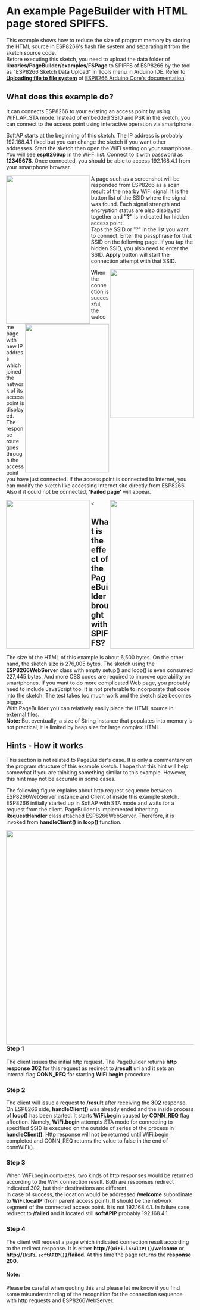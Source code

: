 # An example PageBuilder with HTML page stored SPIFFS.

This example shows how to reduce the size of program memory by storing the HTML source in ESP8266's flash file system and separating it from the sketch source code.  
Before executing this sketch, you need to upload the data folder of **libraries/PageBuilder/examples/FSPage** to SPIFFS of ESP8266 by the tool as "ESP8266 Sketch Data Upload" in Tools menu in Arduino IDE. Refer to [**Uploading file to file system**](https://arduino-esp8266.readthedocs.io/en/latest/filesystem.html#uploading-files-to-file-system) of [ESP8266 Arduino Core's documentation](https://arduino-esp8266.readthedocs.io/en/latest/index.html).

## What does this example do?

It can connects ESP8266 to your existing an access point by using WIFI_AP_STA mode. Instead of embedded SSID and PSK in the sketch, you can connect to the access point using interactive operation via smartphone.  

SoftAP starts at the beginning of this sketch. The IP address is probably 192.168.4.1 fixed but you can change the sketch if you want other addresses. Start the sketch then open the WiFi setting on your smartphone. You will see **esp8266ap** in the Wi-Fi list. Connect to it with password as **12345678**. Once connected, you should be able to access 192.168.4.1 from your smartphone browser.  

<kbd><img src="https://user-images.githubusercontent.com/12591771/34141367-23577c26-e4c4-11e7-9e26-528497368e97.png" align="left" width="225" height="399" /></kbd>  

A page such as a screenshot will be responded from ESP8266 as a scan result of the nearby WiFi signal. It is the button list of the SSID where the signal was found. Each signal strength and encryption status are also displayed together and **"?"** is indicated for hidden access point.  
Taps the SSID or "?" in the list you want to connect. Enter the passphrase for that SSID on the following page. If you tap the hidden SSID, you also need to enter the SSID.  **Apply** button will start the connection attempt with that SSID.  

<kbd><img align="right" src="https://user-images.githubusercontent.com/12591771/34141214-14cb8cfc-e4c3-11e7-8afd-90efbdd6ac87.png" width="225" height="399" /></kbd>  <kbd><img src="https://user-images.githubusercontent.com/12591771/34141303-aba4b284-e4c3-11e7-872b-69b9301cef10.png" align="right" width="225" height="399" /></kbd>  

When the connection is successful, the welcome page with new IP address which joined the network of its access point is displayed. The response route goes through the access point you have just connected. If the access point is connected to Internet, you can modify the sketch like accessing Internet site directly from ESP8266. Also if it could not be connected, **'Failed page'** will appear.  

<<kbd><img src="https://user-images.githubusercontent.com/12591771/34141320-cf390af6-e4c3-11e7-9bbd-44d7f80aa076.png" align="left" width="225" height="399" /></kbd>  <kbd><img src="https://user-images.githubusercontent.com/12591771/34141438-94224f6c-e4c4-11e7-9dd1-52582e10975d.png" align="right" width="225" height="399" /></kbd>

## What is the effect of the PageBuilder brought with SPIFFS?

The size of the HTML of this example is about 6,500 bytes. On the other hand, the sketch size is 276,005 bytes. The sketch using the **ESP8266WebServer** class with empty setup() and loop() is even consumed 227,445 bytes. And more CSS codes are required to improve operability on smartphones. If you want to do more complicated Web page, you probably need to include JavaScript too. It is not preferable to incorporate that code into the sketch. The test takes too much work and the sketch size becomes bigger.  
With PageBuilder you can relatively easily place the HTML source in external files.  
**Note:** But eventually, a size of String instance that populates into memory is not practical, it is limited by heap size for large complex HTML.

## Hints - How it works 

This section is not related to PageBuilder's case. It is only a commentary on the program structure of this example sketch. I hope that this hint will help somewhat if you are thinking something similar to this example. However, this hint may not be accurate in some cases.  

The following figure explains about http request sequence between ESP8266WebServer instance and Client of inside this example sketch.    
ESP8266 initially started up in SoftAP with STA mode and waits for a request from the client. PageBuilder is implemented inheriting **RequestHandler** class attached ESP8266WebServer. Therefore, it is invoked from **handleClient()** in **loop()** function.  

<img src="https://user-images.githubusercontent.com/12591771/34141467-cb29e542-e4c4-11e7-9d06-f515383823e4.png" align="left" width="624" height="576" />

### Step 1

The client issues the initial http request. The PageBuilder returns **http response 302** for this request as redirect to **/result** uri and it sets an internal flag **CONN_REQ** for starting **WiFi.begin** procedure.

### Step 2

The client will issue a request to **/result** after receiving the **302** response. On ESP8266 side, **handleClient()** was already ended and the inside process of **loop()** has been started. It starts **WiFi.begin** caused by **CONN_REQ** flag affection. Namely, **WiFi.begin** attempts STA mode for connecting to specified SSID is executed on the outside of series of the process in **handleClient()**. Http response will not be returned until WiFi.begin completed and CONN_REQ returns the value to false in the end of connWiFi().

### Step 3

When WiFi.begin completes, two kinds of http responses would be returned according to the WiFi connection result. Both are responses redirect indicated 302, but their destinations are different.  
In case of success, the location would  be addressed **/welcome** subordinate to **WiFi.localIP** (from parent access point). It should be the network segment of the connected access point. It is not 192.168.4.1. In failure case, redirect to **/failed** and it located still **softAPIP** probably 192.168.4.1.

### Step 4

The client will request a page which indicated connection result according to the redirect response. It is either **http\://`{WiFi.localIP()}`/welcome** or **http\://`{WiFi.softAPIP()}`/failed**. At this time the page returns the **response 200**.

#### Note:  
Please be careful when quoting this and please let me know if you find some misunderstanding of the recognition for the connection sequence with http requests and ESP8266WebServer.